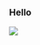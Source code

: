 ### Hello
![](https://raw.githubusercontent.com/andyret26/github-stats/master/generated/languages.svg#gh-dark-mode-only)
